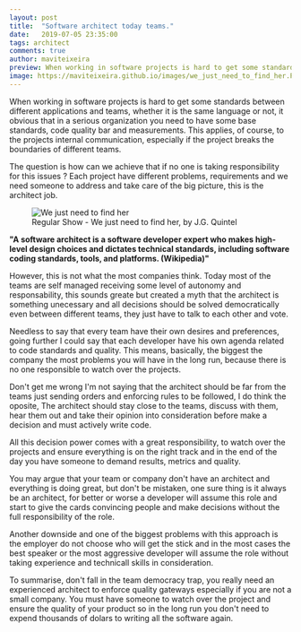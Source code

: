 ```yaml
---
layout: post
title:  "Software architect today teams."
date:   2019-07-05 23:35:00
tags: architect
comments: true
author: maviteixeira
preview: When working in software projects is hard to get some standards between different applications and teams, whether it is the same language or not, it obvious that in a serious organization you need to have some base standards, code quality bar and measurements
image: https://maviteixeira.github.io/images/we_just_need_to_find_her.PNG
---
```


When working in software projects is hard to get some standards between different applications and teams, whether it is the same language or not, it obvious that in a serious organization you need to have some base standards, code quality bar and measurements. This applies, of course, to the projects internal communication, especially if the project breaks the boundaries of different teams.

The question is how can we achieve that if no one is taking responsibility for this issues ? Each project have different problems, requirements and we need someone to address and take care of the big picture, this is the architect job.

<figure class="articleimg">
    <img src="{{page.image}}" alt="We just need to find her">
    <figcaption>
    Regular Show - We just need to find her, by J.G. Quintel
    </figcaption>
</figure>

**"A software architect is a software developer expert who makes high-level design choices and dictates technical standards, including software coding standards, tools, and platforms. (Wikipedia)"**

However, this is not what the most companies think. Today most of the teams are self managed receiving some level of autonomy and responsability, this sounds greate but created a myth that the architect is something unecessary and all decisions should be solved democratically even between different teams, they just have to talk to each other and vote.

Needless to say that every team have their own desires and preferences, going further I could say that each developer have his own agenda related to code standards and quality. This means, basically, the biggest the company the most problems you will have in the long run, because there is no one responsible to watch over the projects.

Don't get me wrong I'm not saying that the architect should be far from the teams just sending orders and enforcing rules to be followed, I do think the oposite, The architect should stay close to the teams, discuss with them, hear them out and take their opinion into consideration before make a decision and must actively write code.

All this decision power comes with a great responsibility, to watch over the projects and ensure everything is on the right track and in the end of the day you have someone to demand results, metrics and quality.

You may argue that your team or company don't have an architect and everything is doing great, but don't be mistaken, one sure thing is it always be an architect, for better or worse a developer will assume this role and start to give the cards convincing people and make decisions without the full responsibility of the role.

Another downside and one of the biggest problems with this approach is the employer do not choose who will get the stick and in the most cases the best speaker or the most aggressive developer will assume the role without taking experience and technicall skills in consideration.

To summarise, don't fall in the team democracy trap, you really need an experienced architect to enforce quality gateways especially if you are not a small company. You must have someone to watch over the project and ensure the quality of your product so in the long run you don't need to expend thousands of dolars to writing all the software again.